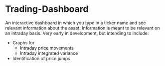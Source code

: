 # Trading-Dashboard

An interactive dashboard in which you type in a ticker name and see relevant information about the asset. Information is meant to be relevant on an intraday basis. Very early in development, but intending to include:
- Graphs for
  - Intraday price movements
  - Intraday integrated variance
- Identification of price jumps
